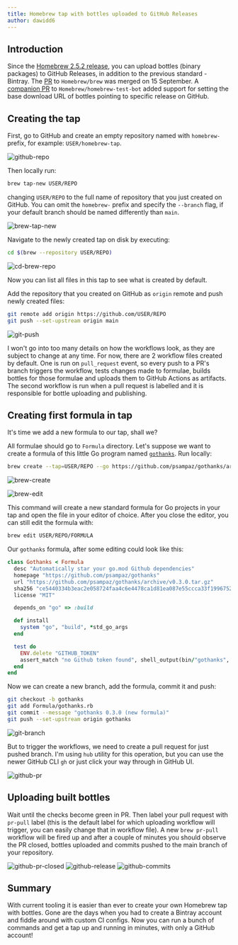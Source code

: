 ```yaml
---
title: Homebrew tap with bottles uploaded to GitHub Releases
author: dawidd6
---
```


## Introduction

Since the [Homebrew 2.5.2 release](https://github.com/Homebrew/brew/releases/tag/2.5.2), you can upload bottles (binary packages) to GitHub Releases, in addition to the previous standard - Bintray. The [PR](https://github.com/Homebrew/brew/pull/8410) to `Homebrew/brew` was merged on 15 September. A [companion PR](https://github.com/Homebrew/homebrew-test-bot/pull/486) to `Homebrew/homebrew-test-bot` added support for setting the base download URL of bottles pointing to specific release on GitHub.

## Creating the tap

First, go to GitHub and create an empty repository named with `homebrew-` prefix, for example: `USER/homebrew-tap`.

![github-repo](/assets/img/blog/homebrew-tap-github-releases/github-repo.png)

Then locally run:

```sh
brew tap-new USER/REPO
```

changing `USER/REPO` to the full name of repository that you just created on GitHub. You can omit the `homebrew-` prefix and specify the `--branch` flag, if your default branch should be named differently than `main`.

![brew-tap-new](/assets/img/blog/homebrew-tap-github-releases/brew-tap-new.png)

Navigate to the newly created tap on disk by executing:

```sh
cd $(brew --repository USER/REPO)
```

![cd-brew-repo](/assets/img/blog/homebrew-tap-github-releases/cd-brew-repo.png)

Now you can list all files in this tap to see what is created by default.

Add the repository that you created on GitHub as `origin` remote and push newly created files:

```sh
git remote add origin https://github.com/USER/REPO
git push --set-upstream origin main
```

![git-push](/assets/img/blog/homebrew-tap-github-releases/git-push.png)

I won't go into too many details on how the workflows look, as they are subject to change at any time. For now, there are 2 workflow files created by default. One is run on `pull_request` event, so every push to a PR's branch triggers the workflow, tests changes made to formulae, builds bottles for those formulae and uploads them to GitHub Actions as artifacts. The second workflow is run when a pull request is labelled and it is responsible for bottle uploading and publishing.

## Creating first formula in tap

It's time we add a new formula to our tap, shall we?

All formulae should go to `Formula` directory. Let's suppose we want to create a formula of this little Go program named [`gothanks`](https://github.com/psampaz/gothanks). Run locally:

```sh
brew create --tap=USER/REPO --go https://github.com/psampaz/gothanks/archive/v0.3.0.tar.gz
```

![brew-create](/assets/img/blog/homebrew-tap-github-releases/brew-create.png)

![brew-edit](/assets/img/blog/homebrew-tap-github-releases/brew-edit.png)

This command will create a new standard formula for Go projects in your tap and open the file in your editor of choice. After you close the editor, you can still edit the formula with:

```sh
brew edit USER/REPO/FORMULA
```

Our `gothanks` formula, after some editing could look like this:

```ruby
class Gothanks < Formula
  desc "Automatically star your go.mod Github dependencies"
  homepage "https://github.com/psampaz/gothanks"
  url "https://github.com/psampaz/gothanks/archive/v0.3.0.tar.gz"
  sha256 "ce5440334b3eac2e058724faa4c6e4478ca1d81ea087e55ccca33f1996752aad"
  license "MIT"

  depends_on "go" => :build

  def install
    system "go", "build", *std_go_args
  end

  test do
    ENV.delete "GITHUB_TOKEN"
    assert_match "no Github token found", shell_output(bin/"gothanks", 255)
  end
end
```

Now we can create a new branch, add the formula, commit it and push:

```sh
git checkout -b gothanks
git add Formula/gothanks.rb
git commit --message "gothanks 0.3.0 (new formula)"
git push --set-upstream origin gothanks
```

![git-branch](/assets/img/blog/homebrew-tap-github-releases/git-branch.png)

But to trigger the workflows, we need to create a pull request for just pushed branch. I'm using `hub` utility for this operation, but you can use the newer GitHub CLI `gh` or just click your way through in GitHub UI.

![github-pr](/assets/img/blog/homebrew-tap-github-releases/github-pr.png)

## Uploading built bottles

Wait until the checks become green in PR. Then label your pull request with `pr-pull` label (this is the default label for which uploading workflow will trigger, you can easily change that in workflow file). A new `brew pr-pull` workflow will be fired up and after a couple of minutes you should observe the PR closed, bottles uploaded and commits pushed to the main branch of your repository.

![github-pr-closed](/assets/img/blog/homebrew-tap-github-releases/github-pr-closed.png)
![github-release](/assets/img/blog/homebrew-tap-github-releases/github-release.png)
![github-commits](/assets/img/blog/homebrew-tap-github-releases/github-commits.png)

## Summary

With current tooling it is easier than ever to create your own Homebrew tap with bottles. Gone are the days when you had to create a Bintray account and fiddle around with custom CI configs. Now you can run a bunch of commands and get a tap up and running in minutes, with only a GitHub account!

